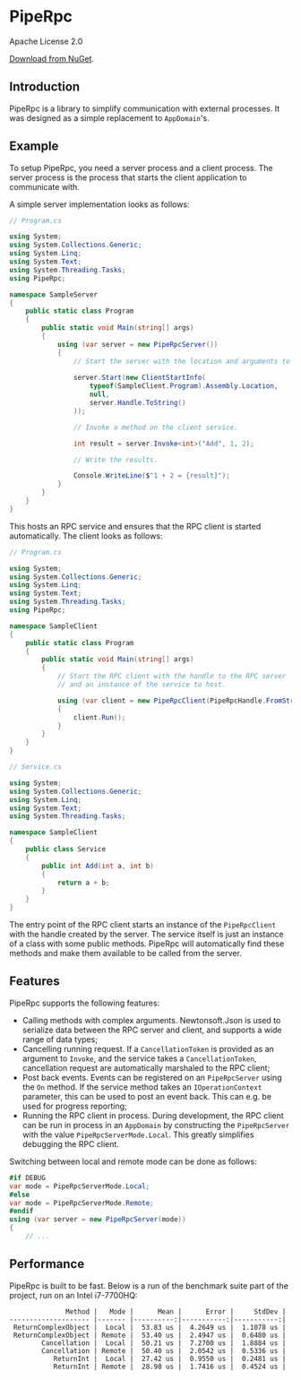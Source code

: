
# PipeRpc

Apache License 2.0

[Download from NuGet](https://www.nuget.org/packages/PipeRpc).

## Introduction

PipeRpc is a library to simplify communication with external processes. It was designed as a simple replacement to `AppDomain`'s.

## Example

To setup PipeRpc, you need a server process and a client process. The server process is the process that starts the client application to communicate with.

A simple server implementation looks as follows:

```csharp
// Program.cs

using System;
using System.Collections.Generic;
using System.Linq;
using System.Text;
using System.Threading.Tasks;
using PipeRpc;

namespace SampleServer
{
    public static class Program
    {
        public static void Main(string[] args)
        {
            using (var server = new PipeRpcServer())
            {
                // Start the server with the location and arguments to the RPC client.
                
                server.Start(new ClientStartInfo(
                    typeof(SampleClient.Program).Assembly.Location,
                    null,
                    server.Handle.ToString()
                ));

                // Invoke a method on the client service.

                int result = server.Invoke<int>("Add", 1, 2);

                // Write the results.

                Console.WriteLine($"1 + 2 = {result}");
            }
        }
    }
}
```

This hosts an RPC service and ensures that the RPC client is started automatically. The client looks as follows:

```csharp
// Program.cs

using System;
using System.Collections.Generic;
using System.Linq;
using System.Text;
using System.Threading.Tasks;
using PipeRpc;

namespace SampleClient
{
    public static class Program
    {
        public static void Main(string[] args)
        {
            // Start the RPC client with the handle to the RPC server
            // and an instance of the service to host.

            using (var client = new PipeRpcClient(PipeRpcHandle.FromString(args[0]), new Service()))
            {
                client.Run();
            }
        }
    }
}
```

```csharp
// Service.cs

using System;
using System.Collections.Generic;
using System.Linq;
using System.Text;
using System.Threading.Tasks;

namespace SampleClient
{
    public class Service
    {
        public int Add(int a, int b)
        {
            return a + b;
        }
    }
}
```

The entry point of the RPC client starts an instance of the `PipeRpcClient` with the handle created by the server. The service itself is just an instance of a class with some public methods. PipeRpc will automatically find these methods and make them available to be called from the server.

## Features

PipeRpc supports the following features:

* Calling methods with complex arguments. Newtonsoft.Json is used to serialize data between the RPC server and client, and supports a wide range of data types;
* Cancelling running request. If a `CancellationToken` is provided as an argument to `Invoke`, and the service takes a `CancellationToken`, cancellation request are automatically marshaled to the RPC client;
* Post back events. Events can be registered on an `PipeRpcServer` using the `On` method. If the service method takes an `IOperationContext` parameter, this can be used to post an event back. This can e.g. be used for progress reporting;
* Running the RPC client in process. During development, the RPC client can be run in process in an `AppDomain` by constructing the `PipeRpcServer` with the value `PipeRpcServerMode.Local`. This greatly simplifies debugging the RPC client.

Switching between local and remote mode can be done as follows:
```csharp
#if DEBUG
var mode = PipeRpcServerMode.Local;
#else
var mode = PipeRpcServerMode.Remote;
#endif
using (var server = new PipeRpcServer(mode))
{
    // ...
```

## Performance

PipeRpc is built to be fast. Below is a run of the benchmark suite part of the project, run on an Intel i7-7700HQ:

```
              Method |   Mode |      Mean |      Error |     StdDev |
-------------------- |------- |----------:|-----------:|-----------:|
 ReturnComplexObject |  Local |  53.83 us |  4.2649 us |  1.1078 us |
 ReturnComplexObject | Remote |  53.40 us |  2.4947 us |  0.6480 us |
        Cancellation |  Local |  50.21 us |  7.2700 us |  1.8884 us |
        Cancellation | Remote |  50.40 us |  2.0542 us |  0.5336 us |
           ReturnInt |  Local |  27.42 us |  0.9550 us |  0.2481 us |
           ReturnInt | Remote |  28.98 us |  1.7416 us |  0.4524 us |
```
